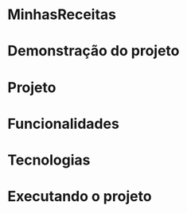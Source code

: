 # MinhasReceitas

# Demonstração do projeto

# Projeto

# Funcionalidades

# Tecnologias

# Executando o projeto
